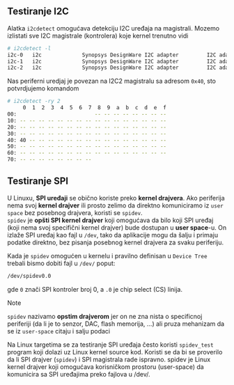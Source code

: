 ## Testiranje I2C
Alatka `i2cdetect`  omogućava detekciju I2C uređaja na magistrali.
Mozemo izlistati sve I2C magistrale (kontrolera) koje kernel trenutno vidi
```bash
# i2cdetect -l
i2c-0   i2c             Synopsys DesignWare I2C adapter         I2C adapter
i2c-1   i2c             Synopsys DesignWare I2C adapter         I2C adapter
i2c-2   i2c             Synopsys DesignWare I2C adapter         I2C adapter

```
Nas periferni uredjaj je povezan na I2C2 magistralu sa adresom `0x40`, sto potvrdjujemo komandom
```bash
# i2cdetect -ry 2
     0  1  2  3  4  5  6  7  8  9  a  b  c  d  e  f
00:                         -- -- -- -- -- -- -- -- 
10: -- -- -- -- -- -- -- -- -- -- -- -- -- -- -- -- 
20: -- -- -- -- -- -- -- -- -- -- -- -- -- -- -- -- 
30: -- -- -- -- -- -- -- -- -- -- -- -- -- -- -- -- 
40: 40 -- -- -- -- -- -- -- -- -- -- -- -- -- -- -- 
50: -- -- -- -- -- -- -- -- -- -- -- -- -- -- -- -- 
60: -- -- -- -- -- -- -- -- -- -- -- -- -- -- -- -- 
70: -- -- -- -- -- -- -- --
```

## Testiranje SPI

U Linuxu, **SPI uređaji** se obično koriste preko **kernel drajvera**. Ako periferija nema svoj **kernel drajver** ili prosto zelimo da direktno komuniciramo iz `user space` bez posebnog drajvera, koristi se `spidev`.</br>
`spidev` je **opšti SPI kernel drajver** koji omogućava da bilo koji SPI uređaj (koji nema svoj specifični kernel drajver) bude dostupan u **user space**-u. On izlaže SPI uređaj kao fajl u `/dev`, tako da aplikacije mogu da šalju i primaju podatke direktno, bez pisanja posebnog kernel drajvera za svaku periferiju.

Kada je `spidev` omogućen u kernelu i pravilno definisan u `Device Tree` trebali bismo dobiti fajl u `/dev/` poput:
```bash
/dev/spidev0.0
```
gde `0` znači SPI kontroler broj 0, a `.0` je chip select (CS) linija.

>[!NOTE]
> `spidev` nazivamo **opstim drajverom** jer on ne zna nista o specificnoj periferiji (da li je to senzor, DAC, flash memorija, ...) ali pruza mehanizam da
> se iz `user-space` citaju i salju podaci















Na Linux targetima se za testiranje SPI uređaja često koristi `spidev_test` program koji dolazi uz Linux kernel source kod.
Koristi se da bi se proverilo da li SPI drajver (`spidev`) i SPI magistrala rade ispravno.
spidev je Linux kernel drajver koji omogućava korisničkom prostoru (user-space) da komunicira sa SPI uređajima preko fajlova u /dev/.




